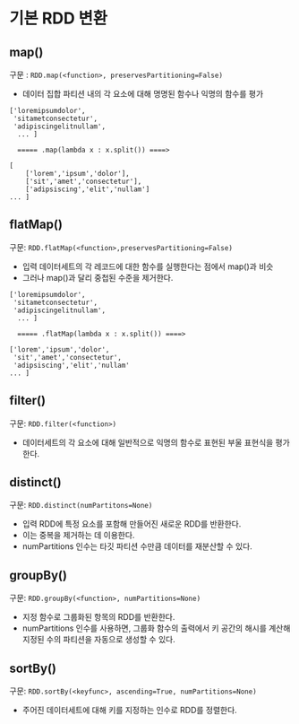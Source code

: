 # 기본 RDD 변환

## map()

구문 : 
`RDD.map(<function>, preservesPartitioning=False)`

- 데이터 집합 파티션 내의 각 요소에 대해 명명된 함수나 익명의 함수를 평가

```
['loremipsumdolor',
 'sitametconsectetur',
 'adipiscingelitnullam',
  ... ]

  ===== .map(lambda x : x.split()) ====>

[
    ['lorem','ipsum','dolor'],
    ['sit','amet','consectetur'],
    ['adipsiscing','elit','nullam']
... ]
```


## flatMap()

구문:
`RDD.flatMap(<function>,preservesPartitioning=False)`

- 입력 데이터세트의 각 레코드에 대한 함수를 실행한다는 점에서 map()과 비슷
- 그러나 map()과 달리 중첩된 수준을 제거한다.

```
['loremipsumdolor',
 'sitametconsectetur',
 'adipiscingelitnullam',
  ... ]

  ===== .flatMap(lambda x : x.split()) ====>

['lorem','ipsum','dolor',
 'sit','amet','consectetur',
 'adipsiscing','elit','nullam'
... ]

```

## filter()

구문:
`RDD.filter(<function>)`

- 데이터세트의 각 요소에 대해 일반적으로 익명의 함수로 표현된 부울 표현식을 평가한다.

## distinct()

구문:
`RDD.distinct(numPartitons=None)`

- 입력 RDD에 특정 요소를 포함해 만들어진 새로운 RDD를 반환한다.
- 이는 중복을 제거하는 데 이용한다. 
- numPartitions 인수는 타깃 파티션 수만큼 데이터를 재분산할 수 있다.


## groupBy()

구문:
`RDD.groupBy(<function>, numPartitions=None)`

- 지정 함수로 그룹화된 항목의 RDD를 반환한다.
- numPartitions 인수를 사용하면, 그룹화 함수의 출력에서 키 공간의 해시를 계산해 지정된 수의 파티션을 자동으로 생성할 수 있다.

## sortBy()

구문:
`RDD.sortBy(<keyfunc>, ascending=True, numPartitions=None)`

- 주어진 데이터세트에 대해 키를 지정하는 <keyfunc>인수로 RDD를 정렬한다.
